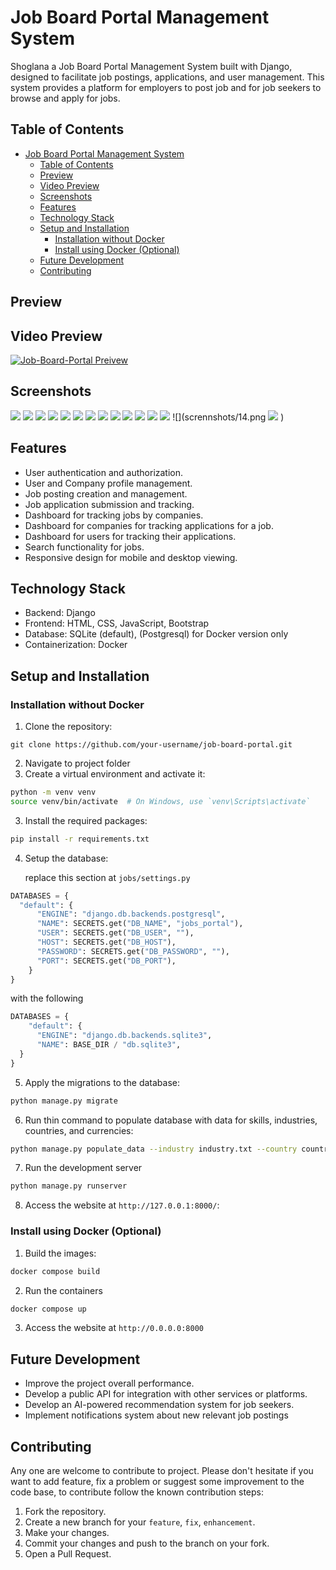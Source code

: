 # Job Board Portal Management System

Shoglana a Job Board Portal Management System built with Django, designed to facilitate job postings, applications, and user management. This system provides a platform for employers to post job and for job seekers to browse and apply for jobs.

## Table of Contents

- [Job Board Portal Management System](#job-board-portal-management-system)
  - [Table of Contents](#table-of-contents)
  - [Preview](#preview)
  - [Video Preview](#video-preview)
  - [Screenshots](#screenshots)
  - [Features](#features)
  - [Technology Stack](#technology-stack)
  - [Setup and Installation](#setup-and-installation)
    - [Installation without Docker](#installation-without-docker)
    - [Install using Docker (Optional)](#install-using-docker-optional)
  - [Future Development](#future-development)
  - [Contributing](#contributing)

## Preview

## Video Preview

[![Job-Board-Portal Preivew](scrennshots/1.png)](https://www.youtube.com/watch?v=lOiropOd8ks)

## Screenshots

![](scrennshots/1.png)
![](scrennshots/2.png)
![](scrennshots/3.png)
![](scrennshots/4.png)
![](scrennshots/5.png)
![](scrennshots/6.png)
![](scrennshots/7.png)
![](scrennshots/8.png)
![](scrennshots/9.png)
![](scrennshots/10.png)
![](scrennshots/11.png)
![](scrennshots/12.png)
![](scrennshots/13.png)
![](scrennshots/14.png
![](scrennshots/15.png)
)

## Features

- User authentication and authorization.
- User and Company profile management.
- Job posting creation and management.
- Job application submission and tracking.
- Dashboard for tracking jobs by companies.
- Dashboard for companies for tracking applications for a job.
- Dashboard for users for tracking their applications.
- Search functionality for jobs.
- Responsive design for mobile and desktop viewing.

## Technology Stack

- Backend: Django
- Frontend: HTML, CSS, JavaScript, Bootstrap
- Database: SQLite (default), (Postgresql) for Docker version only
- Containerization: Docker

## Setup and Installation

### Installation without Docker

1. Clone the repository:

```
git clone https://github.com/your-username/job-board-portal.git
```

2. Navigate to project folder
3. Create a virtual environment and activate it:

```bash
python -m venv venv
source venv/bin/activate  # On Windows, use `venv\Scripts\activate`
```

3. Install the required packages:

```bash
pip install -r requirements.txt
```

4. Setup the database:

   replace this section at `jobs/settings.py`

```python
DATABASES = {
  "default": {
      "ENGINE": "django.db.backends.postgresql",
      "NAME": SECRETS.get("DB_NAME", "jobs_portal"),
      "USER": SECRETS.get("DB_USER", ""),
      "HOST": SECRETS.get("DB_HOST"),
      "PASSWORD": SECRETS.get("DB_PASSWORD", ""),
      "PORT": SECRETS.get("DB_PORT"),
    }
}
```

with the following

```python
DATABASES = {
    "default": {
      "ENGINE": "django.db.backends.sqlite3",
      "NAME": BASE_DIR / "db.sqlite3",
  }
}
```

5. Apply the migrations to the database:

```bash
python manage.py migrate
```

6. Run thin command to populate database with data for skills, industries, countries, and currencies:

```bash
python manage.py populate_data --industry industry.txt --country country.txt --skills skills.txt --currency currency.txt
```

7. Run the development server

```bash
python manage.py runserver
```

8. Access the website at `http://127.0.0.1:8000/`:

### Install using Docker (Optional)

1. Build the images:

```bash
docker compose build
```

2. Run the containers

```bash
docker compose up
```

3. Access the website at `http://0.0.0.0:8000`

## Future Development

- Improve the project overall performance.
- Develop a public API for integration with other services or platforms.
- Develop an AI-powered recommendation system for job seekers.
- Implement notifications system about new relevant job postings

## Contributing

Any one are welcome to contribute to project. Please don't hesitate if you want to add feature, fix a problem or suggest some improvement to the code base, to contribute follow the known contribution steps:

1. Fork the repository.
2. Create a new branch for your `feature`, `fix`, `enhancement`.
3. Make your changes.
4. Commit your changes and push to the branch on your fork.
5. Open a Pull Request.
